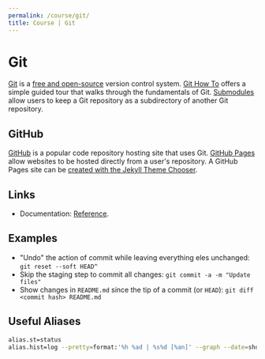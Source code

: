 ```yaml
---
permalink: /course/git/
title: Course | Git
---
```

# Git

[Git](https://git-scm.com/) is a [free and open-source](https://git-scm.com/about/free-and-open-source) version control system. [Git How To](https://githowto.com/) offers a simple guided tour that walks through the fundamentals of Git. [Submodules](https://git-scm.com/book/en/v2/Git-Tools-Submodules) allow users to keep a Git repository as a subdirectory of another Git repository.

## GitHub

[GitHub](https://github.com/) is a popular code repository hosting site that uses Git. [GitHub Pages](https://pages.github.com/) allow websites to be hosted directly from a user's repository. A GitHub Pages site can be [created with the Jekyll Theme Chooser](https://help.github.com/articles/creating-a-github-pages-site-with-the-jekyll-theme-chooser/).

## Links

* Documentation: [Reference](https://git-scm.com/docs).

## Examples

* "Undo" the action of commit while leaving everything eles unchanged: `git reset --soft HEAD^`
* Skip the staging step to commit all changes: `git commit -a -m "Update files"`
* Show changes in `README.md` since the tip of a commit (or `HEAD`): `git diff <commit hash> README.md`

## Useful Aliases

```bash
alias.st=status
alias.hist=log --pretty=format:'%h %ad | %s%d [%an]' --graph --date=short
```

